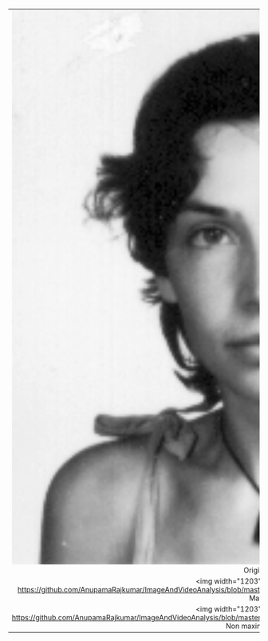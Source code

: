 | | | |
|:-------------------------:|:-------------------------:|:-------------------------:|
|<img width="1203" alt="BMF_1_7" src="https://github.com/AnupamaRajkumar/ImageAndVideoAnalysis/blob/master/PrewittEdgeDetector_NMS/Output/julia.png">  Original |
<img width="1203" alt="BMF_1_14" https://github.com/AnupamaRajkumar/ImageAndVideoAnalysis/blob/master/PrewittEdgeDetector_NMS/Output/Julia_EdgeMagnitude.png">  Edge Map |
<img width="1203" alt="BMF_1_21" https://github.com/AnupamaRajkumar/ImageAndVideoAnalysis/blob/master/PrewittEdgeDetector_NMS/Output/Julia_NonMaximalSuppression.png">  Non maximal supp |
